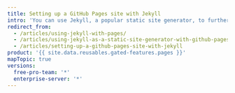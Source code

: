 ```yaml
---
title: Setting up a GitHub Pages site with Jekyll
intro: 'You can use Jekyll, a popular static site generator, to further customize your {{ site.data.variables.product.prodname_pages }} site.'
redirect_from:
  - /articles/using-jekyll-with-pages/
  - /articles/using-jekyll-as-a-static-site-generator-with-github-pages
  - /articles/setting-up-a-github-pages-site-with-jekyll
product: '{{ site.data.reusables.gated-features.pages }}'
mapTopic: true
versions:
  free-pro-team: '*'
  enterprise-server: '*'
---
```


